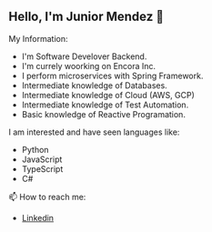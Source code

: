 ## Hello, I'm Junior Mendez 👋 ##

My Information:

* I'm Software Develover Backend.
* I'm currely woorking on Encora Inc.
* I perform microservices with Spring Framework.
* Intermediate knowledge of Databases.
* Intermediate knowledge of Cloud (AWS, GCP)
* Intermediate knowledge of Test Automation.
* Basic knowledge of Reactive Programation.

I am interested and have seen languages ​​like:

  * Python
  * JavaScript
  * TypeScript
  * C#
    
📫 How to reach me:
* [Linkedin](https://www.linkedin.com/in/renzo-daniel-lavado-rivas-76627b103/)

<!--
**Junior-mendez/Junior-mendez** is a ✨ _special_ ✨ repository because its `README.md` (this file) appears on your GitHub profile.

Here are some ideas to get you started:

- 🔭 I’m currently working on ...
- 🌱 I’m currently learning ...
- 👯 I’m looking to collaborate on ...
- 🤔 I’m looking for help with ...
- 💬 Ask me about ...
- 📫 How to reach me: ...
- 😄 Pronouns: ...
- ⚡ Fun fact: ...
-->
